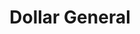 ---
title: "Dollar General"
url: /caledonia/dollar-general-68th-street-southeast/
shop: variety store
---